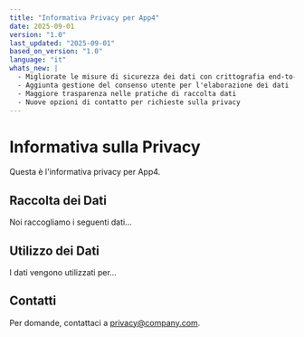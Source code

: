 ```yaml
---
title: "Informativa Privacy per App4"
date: 2025-09-01
version: "1.0"
last_updated: "2025-09-01"
based_on_version: "1.0"
language: "it"
whats_new: |
  - Migliorate le misure di sicurezza dei dati con crittografia end-to-end
  - Aggiunta gestione del consenso utente per l'elaborazione dei dati
  - Maggiore trasparenza nelle pratiche di raccolta dati
  - Nuove opzioni di contatto per richieste sulla privacy
---
```


# Informativa sulla Privacy

Questa è l'informativa privacy per App4.

## Raccolta dei Dati

Noi raccogliamo i seguenti dati...

## Utilizzo dei Dati

I dati vengono utilizzati per...

## Contatti

Per domande, contattaci a privacy@company.com.
